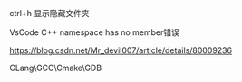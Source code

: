 ctrl+h 显示隐藏文件夹

VsCode C++ namespace has no member错误

https://blog.csdn.net/Mr_devil007/article/details/80009236

CLang\GCC\Cmake\GDB 

